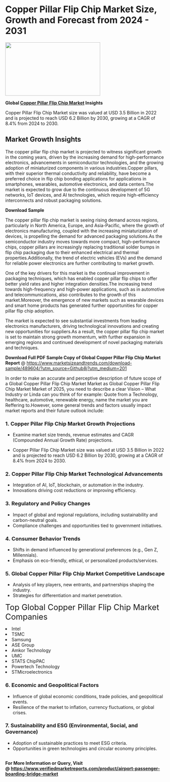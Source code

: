 <H1>Copper Pillar Flip Chip Market Size, Growth and Forecast from 2024 - 2031</H1><img class="aligncenter size-medium wp-image-584254" src="https://thirdeyenews.in/wp-content/uploads/2024/09/Global-Market-Research-300x168.jpeg" alt="" width="300" height="168" /><p><strong>Global&nbsp;<a href="https://www.marketsizeandtrends.com/download-sample/489604/?utm_source=Github8j?utm_medium=201">Copper Pillar Flip Chip Market</a> Insights</strong></p><p>Copper Pillar Flip Chip Market size was valued at USD 3.5 Billion in 2022 and is projected to reach USD 6.2 Billion by 2030, growing at a CAGR of 8.4% from 2024 to 2030.</p><p><h2>Market Growth Insights</h2> <p>The copper pillar flip chip market is projected to witness significant growth in the coming years, driven by the increasing demand for high-performance electronics, advancements in semiconductor technologies, and the growing adoption of miniaturized components in various industries.Copper pillars, with their superior thermal conductivity and reliability, have become a preferred choice in flip chip bonding applications for applications in smartphones, wearables, automotive electronics, and data centers.The market is expected to grow due to the continuous development of 5G networks, IoT devices, and AI technologies, which require high-efficiency interconnects and robust packaging solutions.</p> <p><strong>Download Sample</strong></p> <p>The copper pillar flip chip market is seeing rising demand across regions, particularly in North America, Europe, and Asia-Pacific, where the growth of electronics manufacturing, coupled with the increasing miniaturization of devices, is propelling the demand for advanced packaging solutions.As the semiconductor industry moves towards more compact, high-performance chips, copper pillars are increasingly replacing traditional solder bumps in flip chip packaging due to their enhanced electrical and thermal properties.Additionally, the trend of electric vehicles (EVs) and the demand for reliable power electronics are further contributing to market growth.</p> <p>One of the key drivers for this market is the continual improvement in packaging techniques, which has enabled copper pillar flip chips to offer better yield rates and higher integration densities.The increasing trend towards high-frequency and high-power applications, such as in automotive and telecommunications, also contributes to the growth of this market.Moreover, the emergence of new markets such as wearable devices and smart home products has generated further opportunities for copper pillar flip chip adoption.</p> <p>The market is expected to see substantial investments from leading electronics manufacturers, driving technological innovations and creating new opportunities for suppliers.As a result, the copper pillar flip chip market is set to maintain strong growth momentum, with further expansion in emerging regions and continued development of novel packaging materials and techniques.</p> <p><span class=""><strong>Download Full PDF Sample Copy of Global Copper Pillar Flip Chip Market Report</strong> @ <a href="https://www.marketsizeandtrends.com/download-sample/489604/?utm_source=Github8j?utm_medium=201" target="_blank">https://www.marketsizeandtrends.com/download-sample/489604/?utm_source=Github8j?utm_medium=201</a></span></p><p>In order to make an accurate and perceptive description of future scope of a Global&nbsp;Copper Pillar Flip Chip Market Market as Global&nbsp;Copper Pillar Flip Chip Market Market of 2025, you need to describe a clear Vision &ndash; What Industry or Linda can you think of for example: Quote from a Technology, healthcare, automotive, renewable energy, name the market you are Reffering to.However, some general trends and factors usually impact market reports and their future outlook include:</p><h3>1.&nbsp;<strong>Copper Pillar Flip Chip Market Growth Projections</strong></h3><ul><li>Examine market size trends, revenue estimates and CAGR (Compounded Annual Growth Rate) projections.</li><li><p>Copper Pillar Flip Chip Market size was valued at USD 3.5 Billion in 2022 and is projected to reach USD 6.2 Billion by 2030, growing at a CAGR of 8.4% from 2024 to 2030.</p></li></ul><h3>2.&nbsp;<strong>Copper Pillar Flip Chip Market Technological Advancements</strong></h3><ul><li>Integration of AI, IoT, blockchain, or automation in the industry.</li><li>Innovations driving cost reductions or improving efficiency.</li></ul><h3>3.&nbsp;<strong>Regulatory and Policy Changes</strong></h3><ul><li>Impact of global and regional regulations, including sustainability and carbon-neutral goals.</li><li>Compliance challenges and opportunities tied to government initiatives.</li></ul><h3>4.&nbsp;<strong>Consumer Behavior Trends</strong></h3><ul><li>Shifts in demand influenced by generational preferences (e.g., Gen Z, Millennials).</li><li>Emphasis on eco-friendly, ethical, or personalized products/services.</li></ul><h3>5.&nbsp;<strong>Global Copper Pillar Flip Chip Market Competitive Landscape</strong></h3><ul><li>Analysis of key players, new entrants, and partnerships shaping the industry.</li><li>Strategies for differentiation and market penetration.</li></ul><p data-pm-slice="1 1 []"><span style="color: inherit; font-family: inherit; font-size: 25px;">Top Global Copper Pillar Flip Chip Market Companies</span></p><div class="" data-test-id=""><p><li>Intel</li><li> TSMC</li><li> Samsung</li><li> ASE Group</li><li> Amkor Technology</li><li> UMC</li><li> STATS ChipPAC</li><li> Powertech Technology</li><li> STMicroelectronics</li></p></div><h3>6.&nbsp;<strong>Economic and Geopolitical Factors</strong></h3><ul><li>Influence of global economic conditions, trade policies, and geopolitical events.</li><li>Resilience of the market to inflation, currency fluctuations, or global crises.</li></ul><h3>7.&nbsp;<strong>Sustainability and ESG (Environmental, Social, and Governance)</strong></h3><ul><li>Adoption of sustainable practices to meet ESG criteria.</li><li>Opportunities in green technologies and circular economy principles.</li></ul><h2><strong style="font-size: 14px;">For More Information or Query, Visit @&nbsp;</strong><a style="background-color: #ffffff; font-size: 14px;" href="https://www.marketsizeandtrends.com/report/copper-pillar-flip-chip-market/" target="_blank">https://www.verifiedmarketreports.com/product/airport-passenger-boarding-bridge-market</a></h2>